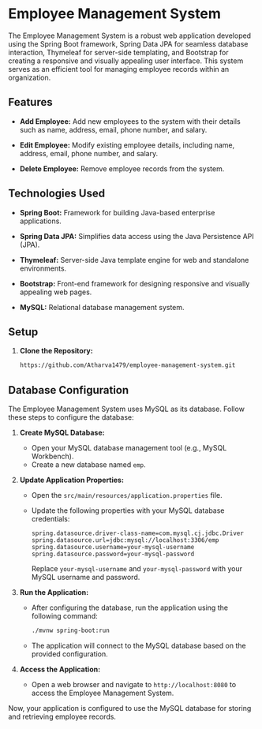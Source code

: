 # Employee Management System

The Employee Management System is a robust web application developed using the Spring Boot framework, Spring Data JPA for seamless database interaction, Thymeleaf for server-side templating, and Bootstrap for creating a responsive and visually appealing user interface. This system serves as an efficient tool for managing employee records within an organization.

## Features

- **Add Employee:** Add new employees to the system with their details such as name, address, email, phone number, and salary.

- **Edit Employee:** Modify existing employee details, including name, address, email, phone number, and salary.

- **Delete Employee:** Remove employee records from the system.

## Technologies Used

- **Spring Boot:** Framework for building Java-based enterprise applications.

- **Spring Data JPA:** Simplifies data access using the Java Persistence API (JPA).

- **Thymeleaf:** Server-side Java template engine for web and standalone environments.

- **Bootstrap:** Front-end framework for designing responsive and visually appealing web pages.

- **MySQL:** Relational database management system.

## Setup

1. **Clone the Repository:**
   ```bash
   https://github.com/Atharva1479/employee-management-system.git

## Database Configuration

The Employee Management System uses MySQL as its database. Follow these steps to configure the database:

1. **Create MySQL Database:**

   - Open your MySQL database management tool (e.g., MySQL Workbench).
   - Create a new database named `emp`.

2. **Update Application Properties:**

   - Open the `src/main/resources/application.properties` file.
   - Update the following properties with your MySQL database credentials:

     ```properties
     spring.datasource.driver-class-name=com.mysql.cj.jdbc.Driver
     spring.datasource.url=jdbc:mysql://localhost:3306/emp
     spring.datasource.username=your-mysql-username
     spring.datasource.password=your-mysql-password
     ```

     Replace `your-mysql-username` and `your-mysql-password` with your MySQL username and password.

3. **Run the Application:**

   - After configuring the database, run the application using the following command:
     ```bash
     ./mvnw spring-boot:run
     ```
   - The application will connect to the MySQL database based on the provided configuration.

4. **Access the Application:**

   - Open a web browser and navigate to `http://localhost:8080` to access the Employee Management System.

Now, your application is configured to use the MySQL database for storing and retrieving employee records.

